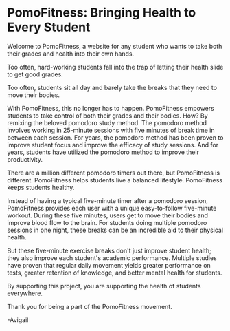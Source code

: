 # PomoFitness: Bringing Health to Every Student

Welcome to PomoFitness, a website for any student who wants to take both their grades and health into their own hands. 

Too often, hard-working students fall into the trap of letting their health slide to get good grades.

Too often, students sit all day and barely take the breaks that they need to move their bodies. 

With PomoFitness, this no longer has to happen. PomoFitness empowers students to take control of both their grades and their bodies. How? By remixing the beloved pomodoro study method. The pomodoro method involves working in 25-minute sessions with five minutes of break time in between each session. For years, the pomodoro method has been proven to improve student focus and improve the efficacy of study sessions. And for years, students have utilized the pomodoro method to improve their productivity.

There are a million different pomodoro timers out there, but PomoFitness is different. PomoFitness helps students live a balanced lifestyle. PomoFitness keeps students healthy.

Instead of having a typical five-minute timer after a pomodoro session, PomoFitness provides each user with a unique easy-to-follow five-minute workout. During these five minutes, users get to move their bodies and improve blood flow to the brain. For students doing multiple pomodoro sessions in one night, these breaks can be an incredible aid to their physical health.

But these five-minute exercise breaks don't just improve student health; they also improve each student's academic performance. Multiple studies have proven that regular daily movement yields greater performance on tests, greater retention of knowledge, and better mental health for students. 

By supporting this project, you are supporting the health of students everywhere.

Thank you for being a part of the PomoFitness movement.

-Avigail
